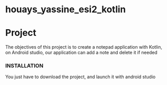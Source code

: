 # houays_yassine_esi2_kotlin
# Project 
The objectives of this project is to create a notepad application with Kotlin, on Android studio, our application can add a note and delete it if needed

### INSTALLATION

You just have to download the project, and launch it with android studio 
